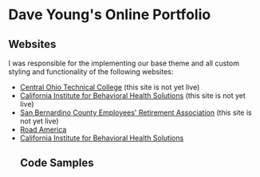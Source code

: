 <h1>Dave Young's Online Portfolio</h1>

<h2>Websites</h2>

<p>I was responsible for the implementing our base theme and all custom styling and functionality of the following websites:</p>

<ul>
<li><a href="http://live-cotc2020.pantheonsite.io/">Central Ohio Technical College</a> (this site is not yet live)</li>
<li><a href="http://live-cibhs-2020.pantheonsite.io/">California Institute for Behavioral Health Solutions</a> (this site is not yet live)</li>
<li><a href="https://live-sbcera.pantheonsite.io/">San Bernardino County Employees' Retirement Association</a> (this site is not yet live)</li>
<li><a href="https://www.roadamerica.com/">Road America</a></li>
<li><a href="http://live-cibhs-2020.pantheonsite.io/">California Institute for Behavioral Health Solutions</a></li>

<h2>Code Samples</h2>
